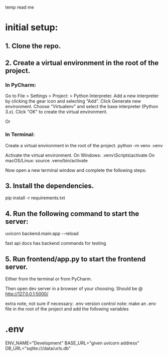 temp read me

# initial setup:

## 1. Clone the repo.

## 2. Create a virtual environment in the root of the project.

### In PyCharm:

Go to File > Settings > Project: <Project Name> > Python Interpreter.
Add a new interpreter by clicking the gear icon and selecting "Add".
   Click Generate new environment.
   Choose "Virtualenv" and select the base interpreter (Python 3.x).
   Click "OK" to create the virtual environment.

Or 

### In Terminal:

Create a virtual environment in the root of the project.
   python -m venv .venv

Activate the virtual environment.
   On Windows:
      .venv\Scripts\activate
   On macOS/Linux:
      source .venv/bin/activate


Now open a new terminal window and complete the following steps:

## 3. Install the dependencies.
pip install -r requirements.txt

   
## 4. Run the following command to start the server:

uvicorn backend.main:app --reload

fast api docs has backend commands for testing

## 5. Run frontend/app.py to start the frontend server.

Either from the terminal or from PyCharm.

Then open dev server in a browser of your choosing. Should be @ http://127.0.0.1:5000/


extra note, not sure if necessary:
.env version control note:
make an .env file in the root of the project and add the following variables

# .env

ENV_NAME="Development"
BASE_URL="given uvicorn address"
DB_URL="sqlite:///data/urls.db"
